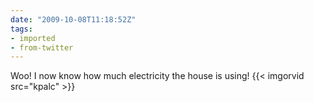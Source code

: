 ```yaml
---
date: "2009-10-08T11:18:52Z"
tags:
- imported
- from-twitter
---
```

Woo! I now know how much electricity the house is using! {{< imgorvid src="kpalc" >}}
